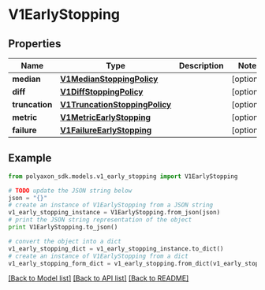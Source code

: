 # V1EarlyStopping


## Properties
Name | Type | Description | Notes
------------ | ------------- | ------------- | -------------
**median** | [**V1MedianStoppingPolicy**](V1MedianStoppingPolicy.md) |  | [optional] 
**diff** | [**V1DiffStoppingPolicy**](V1DiffStoppingPolicy.md) |  | [optional] 
**truncation** | [**V1TruncationStoppingPolicy**](V1TruncationStoppingPolicy.md) |  | [optional] 
**metric** | [**V1MetricEarlyStopping**](V1MetricEarlyStopping.md) |  | [optional] 
**failure** | [**V1FailureEarlyStopping**](V1FailureEarlyStopping.md) |  | [optional] 

## Example

```python
from polyaxon_sdk.models.v1_early_stopping import V1EarlyStopping

# TODO update the JSON string below
json = "{}"
# create an instance of V1EarlyStopping from a JSON string
v1_early_stopping_instance = V1EarlyStopping.from_json(json)
# print the JSON string representation of the object
print V1EarlyStopping.to_json()

# convert the object into a dict
v1_early_stopping_dict = v1_early_stopping_instance.to_dict()
# create an instance of V1EarlyStopping from a dict
v1_early_stopping_form_dict = v1_early_stopping.from_dict(v1_early_stopping_dict)
```
[[Back to Model list]](../README.md#documentation-for-models) [[Back to API list]](../README.md#documentation-for-api-endpoints) [[Back to README]](../README.md)


